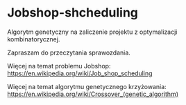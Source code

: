 # Jobshop-shcheduling
Algorytm genetyczny na zaliczenie projektu z optymalizacji kombinatorycznej.

Zapraszam do przeczytania sprawozdania.

Więcej na temat problemu Jobshop:
https://en.wikipedia.org/wiki/Job_shop_scheduling 

Więcej na temat algorytmu genetycznego krzyżowania:
https://en.wikipedia.org/wiki/Crossover_(genetic_algorithm)
